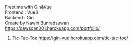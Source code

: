 Freetime with Gin&Vue <br>
Frontend : Vue3 <br>
Backend : Gin <br>
Create by Nawin Bunradsuwan <br>
<a>https://dewscan001.herokuapp.com/portfolio/</a>


1. Tic-Tac-Toe <a>https://gin-vue.herokuapp.com/tic-tac-toe/</a>
